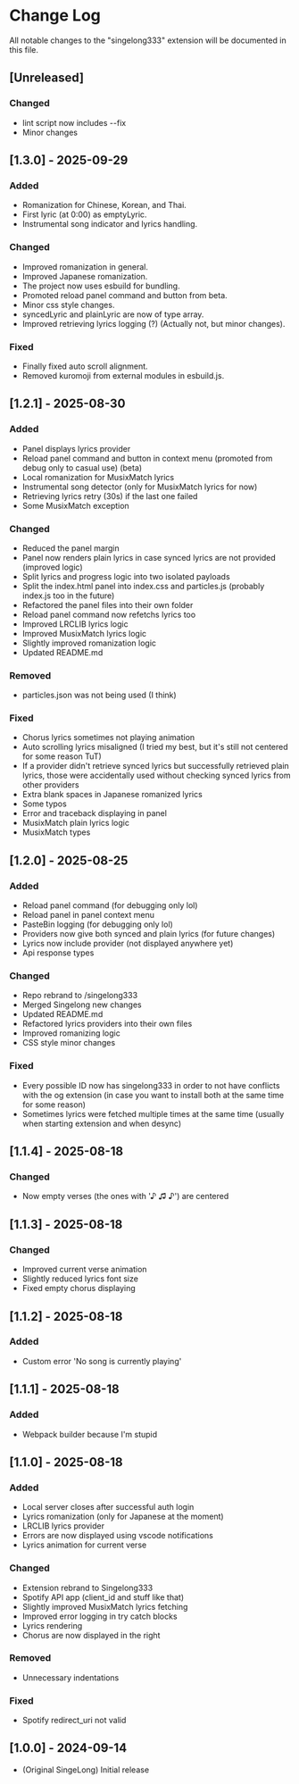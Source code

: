 # Change Log

All notable changes to the "singelong333" extension will be documented in this file.

<!-- Check [Keep a Changelog](http://keepachangelog.com/) for recommendations on how to structure this file. -->

## [Unreleased]

### Changed

- lint script now includes --fix
- Minor changes

## [1.3.0] - 2025-09-29

### Added

- Romanization for Chinese, Korean, and Thai.
- First lyric (at 0:00) as emptyLyric.
- Instrumental song indicator and lyrics handling.

### Changed

- Improved romanization in general.
- Improved Japanese romanization.
- The project now uses esbuild for bundling.
- Promoted reload panel command and button from beta.
- Minor css style changes.
- syncedLyric and plainLyric are now of type array.
- Improved retrieving lyrics logging (?) (Actually not, but minor changes).

### Fixed

- Finally fixed auto scroll alignment.
- Removed kuromoji from external modules in esbuild.js.

## [1.2.1] - 2025-08-30

### Added

- Panel displays lyrics provider
- Reload panel command and button in context menu (promoted from debug only to casual use) (beta)
- Local romanization for MusixMatch lyrics
- Instrumental song detector (only for MusixMatch lyrics for now)
- Retrieving lyrics retry (30s) if the last one failed
- Some MusixMatch exception

### Changed

- Reduced the panel margin
- Panel now renders plain lyrics in case synced lyrics are not provided (improved logic)
- Split lyrics and progress logic into two isolated payloads
- Split the index.html panel into index.css and particles.js (probably index.js too in the future)
- Refactored the panel files into their own folder
- Reload panel command now refetchs lyrics too
- Improved LRCLIB lyrics logic
- Improved MusixMatch lyrics logic
- Slightly improved romanization logic
- Updated README.md

### Removed

- particles.json was not being used (I think)

### Fixed

- Chorus lyrics sometimes not playing animation
- Auto scrolling lyrics misaligned (I tried my best, but it's still not centered for some reason TuT)
- If a provider didn't retrieve synced lyrics but successfully retrieved plain lyrics, those were accidentally used without checking synced lyrics from other providers
- Extra blank spaces in Japanese romanized lyrics
- Some typos
- Error and traceback displaying in panel
- MusixMatch plain lyrics logic
- MusixMatch types

## [1.2.0] - 2025-08-25

### Added

- Reload panel command (for debugging only lol)
- Reload panel in panel context menu
- PasteBin logging (for debugging only lol)
- Providers now give both synced and plain lyrics (for future changes)
- Lyrics now include provider (not displayed anywhere yet)
- Api response types

### Changed

- Repo rebrand to /singelong333
- Merged Singelong new changes
- Updated README.md
- Refactored lyrics providers into their own files
- Improved romanizing logic
- CSS style minor changes

### Fixed

- Every possible ID now has singelong333 in order to not have conflicts with the og extension (in case you want to install both at the same time for some reason)
- Sometimes lyrics were fetched multiple times at the same time (usually when starting extension and when desync)

## [1.1.4] - 2025-08-18

### Changed

- Now empty verses (the ones with '♪ ♫ ♪') are centered

## [1.1.3] - 2025-08-18

### Changed

- Improved current verse animation
- Slightly reduced lyrics font size
- Fixed empty chorus displaying

## [1.1.2] - 2025-08-18

### Added

- Custom error 'No song is currently playing'

## [1.1.1] - 2025-08-18

### Added

- Webpack builder because I'm stupid

## [1.1.0] - 2025-08-18

### Added

- Local server closes after successful auth login
- Lyrics romanization (only for Japanese at the moment)
- LRCLIB lyrics provider
- Errors are now displayed using vscode notifications
- Lyrics animation for current verse

### Changed

- Extension rebrand to Singelong333
- Spotify API app (client_id and stuff like that)
- Slightly improved MusixMatch lyrics fetching
- Improved error logging in try catch blocks
- Lyrics rendering
- Chorus are now displayed in the right

### Removed

- Unnecessary indentations

### Fixed

- Spotify redirect_uri not valid

## [1.0.0] - 2024-09-14

- (Original SingeLong) Initial release

